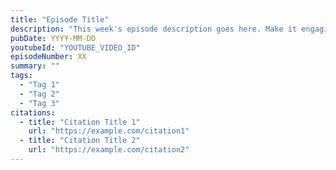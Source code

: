 ```yaml
---
title: "Episode Title"
description: "This week's episode description goes here. Make it engaging and informative, summarizing the main topics covered in the episode."
pubDate: YYYY-MM-DD
youtubeId: "YOUTUBE_VIDEO_ID"
episodeNumber: XX
summary: ""
tags:
  - "Tag 1"
  - "Tag 2"
  - "Tag 3"
citations:
  - title: "Citation Title 1"
    url: "https://example.com/citation1"
  - title: "Citation Title 2"
    url: "https://example.com/citation2"
---
```


<!-- Add any additional episode content, show notes, or transcripts here -->